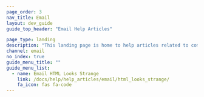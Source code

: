 ```yaml
---
page_order: 3
nav_title: Email
layout: dev_guide
guide_top_header: "Email Help Articles"

page_type: landing
description: "This landing page is home to help articles related to common email issues."
channel: email
no_index: true
guide_menu_title: ""
guide_menu_list:
  - name: Email HTML Looks Strange 
    link: /docs/help/help_articles/email/html_looks_strange/
    fa_icon: fas fa-code
---
```

